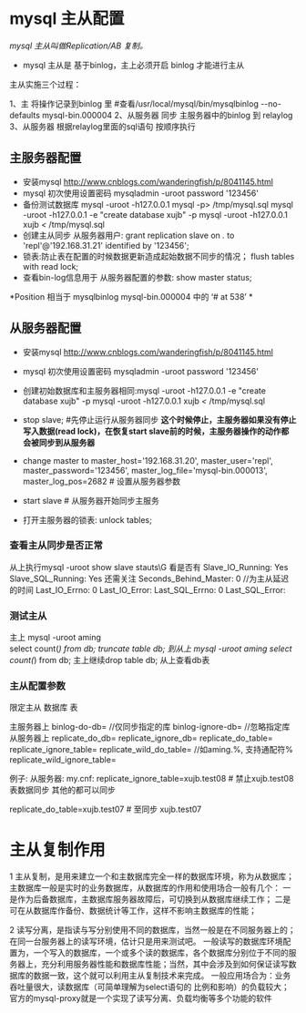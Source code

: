 # mysql 主从配置

*mysql 主从叫做Replication/AB 复制。*

* mysql 主从是 基于binlog，主上必须开启 binlog 才能进行主从


主从实施三个过程：

1、主 将操作记录到binlog 里 #查看/usr/local/mysql/bin/mysqlbinlog --no-defaults  mysql-bin.000004
2、从服务器 同步 主服务器中的binlog 到  relaylog
3、从服务器 根据relaylog里面的sql语句 按顺序执行

## 主服务器配置

* 安装mysql http://www.cnblogs.com/wanderingfish/p/8041145.html
* mysql 初次使用设置密码 mysqladmin -uroot password '123456'
* 备份测试数据库 mysql -uroot -h127.0.0.1 mysql -p> /tmp/mysql.sql
                 mysql -uroot -h127.0.0.1 -e "create database xujb" -p
		 mysql -uroot -h127.0.0.1 xujb *<* /tmp/mysql.sql       
* 创建主从同步 从服务器用户: grant replication slave on *.* to 'repl'@'192.168.31.21' identified by '123456';
* 锁表:防止表在配置的时候数据更新造成起始数据不同步的情况； flush tables with read lock;
* 查看bin-log信息用于 从服务器配置的参数:  show master status;


*Position 相当于 mysqlbinlog mysql-bin.000004 中的 ‘# at 538’ *

## 从服务器配置

* 安装mysql http://www.cnblogs.com/wanderingfish/p/8041145.html
* mysql 初次使用设置密码 mysqladmin -uroot password '123456'
* 创建初始数据库和主服务器相同:mysql -uroot -h127.0.0.1 -e "create database xujb" -p
                               mysql -uroot -h127.0.0.1 xujb *<* /tmp/mysql.sql

* stop slave; #先停止运行从服务器同步 **这个时候停止，主服务器如果没有停止写入数据(read lock)，在恢复start slave前的时候，主服务器操作的动作都会被同步到从服务器**
* change master to master_host='192.168.31.20', master_user='repl', master_password='123456', master_log_file='mysql-bin.000013', master_log_pos=2682 # 设置从服务器参数
* start slave # 从服务器开始同步主服务

* 打开主服务器的锁表: unlock tables;


### 查看主从同步是否正常

 从上执行mysql -uroot
 show slave stauts\G
 看是否有
 Slave_IO_Running: Yes
 Slave_SQL_Running: Yes
 还需关注
 Seconds_Behind_Master: 0  //为主从延迟的时间
 Last_IO_Errno: 0
 Last_IO_Error:
 Last_SQL_Errno: 0
 Last_SQL_Error:


### 测试主从

主上 mysql -uroot aming  
 select count(*) from db;
 truncate table db;
 到从上 mysql -uroot aming
 select count(*) from db;
 主上继续drop table db;
 从上查看db表

### 主从配置参数

限定主从 数据库 表 

 主服务器上
 binlog-do-db=      //仅同步指定的库
 binlog-ignore-db= //忽略指定库
 从服务器上
 replicate_do_db=
 replicate_ignore_db=
 replicate_do_table=
 replicate_ignore_table=
 replicate_wild_do_table=   //如aming.%, 支持通配符% 
 replicate_wild_ignore_table=

例子: 
从服务器:
my.cnf:
replicate_ignore_table=xujb.test08 # 禁止xujb.test08 表数据同步 其他的都可以同步

replicate_do_table=xujb.test07 # 至同步 xujb.test07




# 主从复制作用

1 主从复制，是用来建立一个和主数据库完全一样的数据库环境，称为从数据库；主数据库一般是实时的业务数据库，从数据库的作用和使用场合一般有几个：
  一是作为后备数据库，主数据库服务器故障后，可切换到从数据库继续工作；
  二是可在从数据库作备份、数据统计等工作，这样不影响主数据库的性能；

2 读写分离，是指读与写分别使用不同的数据库，当然一般是在不同服务器上的；在同一台服务器上的读写环境，估计只是用来测试吧。
   一般读写的数据库环境配置为，一个写入的数据库，一个或多个读的数据库，各个数据库分别位于不同的服务器上，充分利用服务器性能和数据库性能；当然，其中会涉及到如何保证读写数据库的数据一致，这个就可以利用主从复制技术来完成。
   一般应用场合为：业务吞吐量很大，读数据库（可简单理解为select语句的 比例和影响）的负载较大；
   官方的mysql-proxy就是一个实现了读写分离、负载均衡等多个功能的软件
